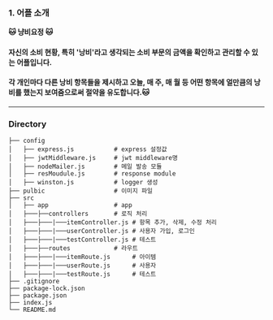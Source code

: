 ### 1. 어플 소개
**🐱 냥비요정 🐱**
#### 자신의 소비 현황, 특히 '낭비'라고 생각되는 소비 부문의 금액을 확인하고 관리할 수 있는 어플입니다. </br>
#### 각 개인마다 다른 낭비 항목들을 제시하고 오늘, 매 주, 매 월 등 어떤 항목에 얼만큼의 낭비를 했는지 보여줌으로써 절약을 유도합니다.🐱

---------------------------------

### Directory
```
├── config
│   ├── express.js           # express 설정값
│   ├── jwtMiddleware.js     # jwt middleware명
│   ├── nodeMailer.js        # 메일 발송 모듈
│   ├── resMoudule.js        # response module
│   ├── winston.js           # logger 생성 
├── pulbic                   # 이미지 파일  
├── src                          
│   ├── app                  # app
│   ├───├──controllers       # 로직 처리 
│   ├───├───|───itemController.js # 항목 추가, 삭제, 수정 처리 
│   ├───├───|───userController.js # 사용자 가입, 로그인 
│   ├───├───|───testController.js # 테스트 
│   ├───├──routes            # 라우트 
│   ├───├───|───itemRoute.js      # 아이템 
│   ├───├───|───userRoute.js      # 사용자 
│   ├───├───|───testRoute.js      # 테스트 
├── .gitignore                     
├── package-lock.json                  
├── package.json            	 
├── index.js                     
└── README.md
